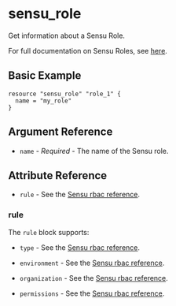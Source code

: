 # sensu_role

Get information about a Sensu Role.

For full documentation on Sensu Roles, see [here](https://docs.sensu.io/sensu-core/2.0/reference/rbac/#role).

## Basic Example

```hcl
resource "sensu_role" "role_1" {
  name = "my_role"
}
```

## Argument Reference

* `name` - *Required* - The name of the Sensu role.

## Attribute Reference

* `rule` - See the [Sensu rbac reference](https://docs.sensu.io/sensu-core/2.0/reference/rbac/#role).

### rule

The `rule` block supports:

* `type` - See the [Sensu rbac reference](https://docs.sensu.io/sensu-core/2.0/reference/rbac/#rule).

* `environment` - See the [Sensu rbac reference](https://docs.sensu.io/sensu-core/2.0/reference/rbac/#rule).

* `organization` - See the [Sensu rbac reference](https://docs.sensu.io/sensu-core/2.0/reference/rbac/#rule).

* `permissions` - See the [Sensu rbac reference](https://docs.sensu.io/sensu-core/2.0/reference/rbac/#rule).
